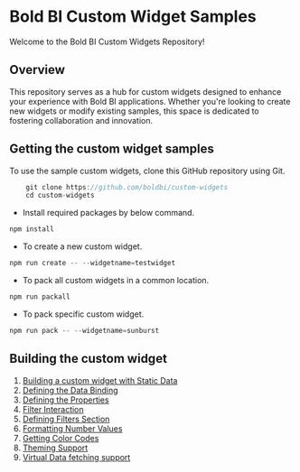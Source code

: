 # Bold BI Custom Widget Samples 

Welcome to the Bold BI Custom Widgets Repository!

## Overview

This repository serves as a hub for custom widgets designed to enhance your experience with Bold BI applications. Whether you're looking to create new widgets or modify existing samples, this space is dedicated to fostering collaboration and innovation.

## Getting the custom widget samples

To use the sample custom widgets, clone this GitHub repository using Git.

```csharp
    git clone https://github.com/boldbi/custom-widgets
    cd custom-widgets
```

* Install required packages by below command. 

```csharp
npm install
```

* To create a new custom widget.

```csharp
npm run create -- --widgetname=testwidget
```

* To pack all custom widgets in a common location.

```csharp
npm run packall
```

* To pack specific custom widget.

```csharp
npm run pack -- --widgetname=sunburst
```

## Building the custom widget
1.  [Building a custom widget with Static Data](assets/DefaultData.md)
2.  [Defining the Data Binding](assets/DataBinding.md)
3.  [Defining the Properties](assets/PropertyPanel.md)
4.  [Filter Interaction](assets/FilterInteraction.md)
5.  [Defining Filters Section](assets/FiltersSection.md)
6.  [Formatting Number Values](assets/Formatting.md)
7.  [Getting Color Codes](assets/ColumnColor.md)
8.  [Theming Support](assets/ThemeSupport.md)
9.  [Virtual Data fetching support](assets/VirtualDataFetching.md)